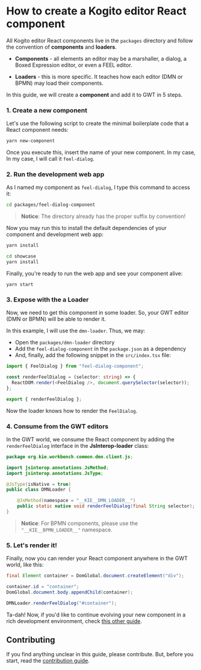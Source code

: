 # How to create a Kogito editor React component

All Kogito editor React components live in the `packages` directory and follow the convention of **components** and **loaders**.

- **Components** - all elements an editor may be a marshaller, a dialog, a Boxed Expression editor, or even a FEEL editor.

- **Loaders** - this is more specific. It teaches how each editor (DMN or BPMN) may load their components.

In this guide, we will create a **component** and add it to GWT in 5 steps.

### 1. Create a new component

Let's use the following script to create the minimal boilerplate code that a React component needs:

```bash
yarn new-component
```

Once you execute this, insert the name of your new component. In my case, In my case, I will call it `feel-dialog`.

### 2. Run the development web app

As I named my component as `feel-dialog`, I type this command to access it:

```bash
cd packages/feel-dialog-component
```

> **Notice**: The directory already has the proper suffix by convention!

Now you may run this to install the default dependencies of your component and development web app:

```bash
yarn install

cd showcase
yarn install
```

Finally, you're ready to run the web app and see your component alive:

```
yarn start
```

### 3. Expose with the a Loader

Now, we need to get this component in some loader. So, your GWT editor (DMN or BPMN) will be able to render it.

In this example, I will use the `dmn-loader`. Thus, we may:

- Open the `packages/dmn-loader` directory
- Add the `feel-dialog-component` in the `package.json` as a dependency
- And, finally, add the following snippet in the `src/index.tsx` file:

```typescript
import { FeelDialog } from "feel-dialog-component";

const renderFeelDialog = (selector: string) => {
  ReactDOM.render(<FeelDialog />, document.querySelector(selector));
};

export { renderFeelDialog };
```

Now the loader knows how to render the `FeelDialog`.

### 4. Consume from the GWT editors

In the GWT world, we consume the React component by adding the `renderFeelDialog` interface in the **JsInterop-loader** class:

```java
package org.kie.workbench.common.dmn.client.js;

import jsinterop.annotations.JsMethod;
import jsinterop.annotations.JsType;

@JsType(isNative = true)
public class DMNLoader {

    @JsMethod(namespace = "__KIE__DMN_LOADER__")
    public static native void renderFeelDialog(final String selector);
}
```

> **Notice**: For BPMN components, please use the `"__KIE__BPMN_LOADER__"` namespace.

### 5. Let's render it!

Finally, now you can render your React component anywhere in the GWT world, like this:

```java
final Element container = DomGlobal.document.createElement("div");

container.id = "container";
DomGlobal.document.body.appendChild(container);

DMNLoader.renderFeelDialog("#container");
```

Ta-dah! Now, if you'd like to continue evolving your new component in a rich development environment, check [this other guide](./wire.md).

## Contributing

If you find anything unclear in this guide, please contribute. But, before you start, read the [contribution guide](../../CONTRIBUTING.md).

